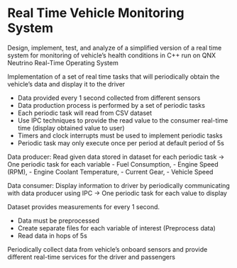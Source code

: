 # Real Time Vehicle Monitoring System
Design, implement, test, and analyze of a simplified version of a real time system for monitoring of vehicle’s health conditions in C++ run on QNX Neutrino Real-Time Operating System

Implementation of a set of real time tasks that will periodically obtain the vehicle’s data and display it to the driver
- Data provided every 1 second collected from different sensors
- Data production process is performed by a set of periodic tasks
- Each periodic task will read from CSV dataset
- Use IPC techniques to provide the read value to the consumer real-time time (display obtained value to user)
- Timers and clock interrupts must be used to implement periodic tasks
- Periodic task may only execute once per period at default period of 5s

Data producer: Read given data stored in dataset for each periodic task
-> One periodic task for each variable
	- Fuel Consumption,
	- Engine Speed (RPM),
	- Engine Coolant Temperature,
	- Current Gear,
	- Vehicle Speed

Data consumer: Display information to driver by periodically communicating with data producer using IPC
-> One periodic task for each value to display

Dataset provides measurements for every 1 second.
- Data must be preprocessed
- Create separate files for each variable of interest (Preprocess data)
- Read data in hops of 5s

Periodically collect data from vehicle’s onboard sensors and provide different real-time services for the driver and passengers

